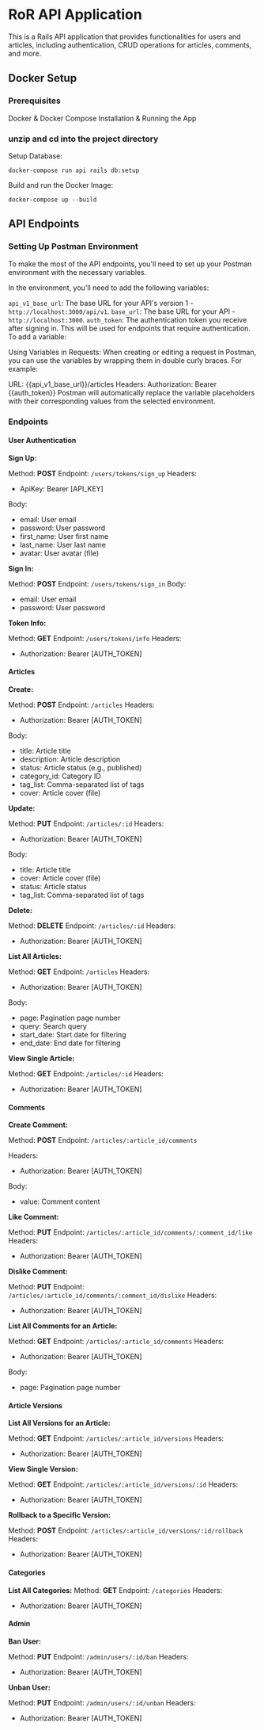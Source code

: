 # RoR API Application
This is a Rails API application that provides functionalities for users and articles,
including authentication, CRUD operations for articles, comments, and more.

## Docker Setup
### Prerequisites
Docker & Docker Compose
Installation & Running the App

### unzip and cd into the project directory

Setup Database:
```
docker-compose run api rails db:setup
```

Build and run the Docker Image:
```
docker-compose up --build
```

## API Endpoints


### Setting Up Postman Environment
To make the most of the API endpoints, you'll need to set up your Postman environment with the necessary variables.

In the environment, you'll need to add the following variables:

`api_v1_base_url`: The base URL for your API's version 1 - `http://localhost:3000/api/v1`.
`base_url`: The base URL for your API - `http://localhost:3000`.
`auth_token`: The authentication token you receive after signing in. This will be used for endpoints that require authentication.
To add a variable:

Using Variables in Requests:
When creating or editing a request in Postman, you can use the variables by wrapping them in double curly braces. For example:

URL: {{api_v1_base_url}}/articles
Headers: Authorization: Bearer {{auth_token}}
Postman will automatically replace the variable placeholders with their corresponding values from the selected environment.

### Endpoints

#### User Authentication
**Sign Up:**

Method: **POST**
Endpoint: `/users/tokens/sign_up`
Headers:
 - ApiKey: Bearer [API_KEY]

Body:
- email: User email
- password: User password
- first_name: User first name
- last_name: User last name
- avatar: User avatar (file)

**Sign In:**

Method: **POST**
Endpoint: `/users/tokens/sign_in`
Body:
- email: User email
- password: User password

**Token Info:**

Method: **GET**
Endpoint: `/users/tokens/info`
Headers:
- Authorization: Bearer [AUTH_TOKEN]

#### Articles

**Create:**

Method: **POST**
Endpoint: `/articles`
Headers:
- Authorization: Bearer [AUTH_TOKEN]

Body:
- title: Article title
- description: Article description
- status: Article status (e.g., published)
- category_id: Category ID
- tag_list: Comma-separated list of tags
- cover: Article cover (file)

**Update:**

Method: **PUT**
Endpoint: `/articles/:id`
Headers:
- Authorization: Bearer [AUTH_TOKEN]

Body:
- title: Article title
- cover: Article cover (file)
- status: Article status
- tag_list: Comma-separated list of tags

**Delete:**

Method: **DELETE**
Endpoint: `/articles/:id`
Headers:
- Authorization: Bearer [AUTH_TOKEN]

**List All Articles:**

Method: **GET**
Endpoint: `/articles`
Headers:
- Authorization: Bearer [AUTH_TOKEN]

Body:
- page: Pagination page number
- query: Search query
- start_date: Start date for filtering
- end_date: End date for filtering

**View Single Article:**

Method: **GET**
Endpoint: `/articles/:id`
Headers:
- Authorization: Bearer [AUTH_TOKEN]

#### Comments
**Create Comment:**

Method: **POST**
Endpoint: `/articles/:article_id/comments`

Headers:
- Authorization: Bearer [AUTH_TOKEN]

Body:
- value: Comment content

**Like Comment:**

Method: **PUT**
Endpoint: `/articles/:article_id/comments/:comment_id/like`
Headers:
- Authorization: Bearer [AUTH_TOKEN]

**Dislike Comment:**

Method: **PUT**
Endpoint: `/articles/:article_id/comments/:comment_id/dislike`
Headers:
- Authorization: Bearer [AUTH_TOKEN]

**List All Comments for an Article:**

Method: **GET**
Endpoint: `/articles/:article_id/comments`
Headers:
- Authorization: Bearer [AUTH_TOKEN]

Body:
- page: Pagination page number

#### Article Versions

**List All Versions for an Article:**

Method: **GET**
Endpoint: `/articles/:article_id/versions`
Headers:
- Authorization: Bearer [AUTH_TOKEN]

**View Single Version:**

Method: **GET**
Endpoint: `/articles/:article_id/versions/:id`
Headers:
- Authorization: Bearer [AUTH_TOKEN]

**Rollback to a Specific Version:**

Method: **POST**
Endpoint: `/articles/:article_id/versions/:id/rollback`
Headers:
- Authorization: Bearer [AUTH_TOKEN]

#### Categories

**List All Categories:**
Method: **GET**
Endpoint: `/categories`
Headers:
- Authorization: Bearer [AUTH_TOKEN]

#### Admin

**Ban User:**

Method: **PUT**
Endpoint: `/admin/users/:id/ban`
Headers:
- Authorization: Bearer [AUTH_TOKEN]

**Unban User:**

Method: **PUT**
Endpoint: `/admin/users/:id/unban`
Headers:
- Authorization: Bearer [AUTH_TOKEN]
